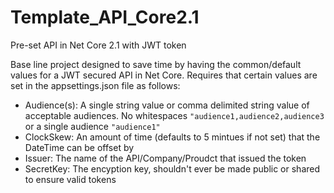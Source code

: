 # Template_API_Core2.1
Pre-set API in Net Core 2.1 with JWT token

Base line project designed to save time by having the common/default values for a JWT secured API in Net Core. Requires that certain values are set in the appsettings.json file as follows:

- Audience(s): A single string value or comma delimited string value of acceptable audiences. No whitespaces
`"audience1,audience2,audience3`
or a single audience
 `"audience1"`
- ClockSkew: An amount of time (defaults to 5 mintues if not set) that the DateTime can be offset by
- Issuer: The name of the API/Company/Proudct that issued the token
- SecretKey: The encyption key, shouldn't ever be made public or shared to ensure valid tokens
